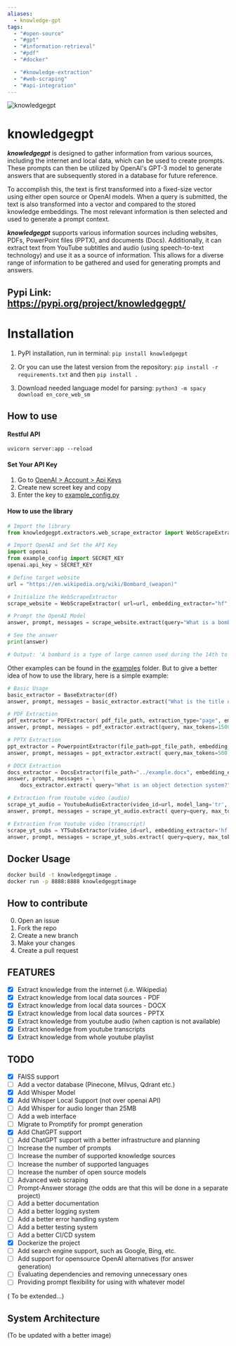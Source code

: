```yaml
---
aliases:
  - knowledge-gpt
tags:
  - "#open-source"
  - "#gpt"
  - "#information-retrieval"
  - "#pdf"
  - "#docker"

  - "#knowledge-extraction"
  - "#web-scraping"
  - "#api-integration"
---
```

<!-- Use the context of other files to complete here -->
![knowledgegpt](static_files/logo.png)


# knowledgegpt

***knowledgegpt*** is designed to gather information from various sources, including the internet and local data, which
can be used to create prompts. These prompts can then be utilized by OpenAI's GPT-3 model to generate answers that are
subsequently stored in a database for future reference.

To accomplish this, the text is first transformed into a fixed-size vector using either open source or OpenAI models.
When a query is submitted, the text is also transformed into a vector and compared to the stored knowledge embeddings.
The most relevant information is then selected and used to generate a prompt context.

***knowledgegpt*** supports various information sources including websites, PDFs, PowerPoint files (PPTX), and
documents (Docs). Additionally, it can extract text from YouTube subtitles and audio (using speech-to-text technology)
and use it as a source of information. This allows for a diverse range of information to be gathered and used for
generating prompts and answers.

## Pypi Link: https://pypi.org/project/knowledgegpt/

# Installation

1. PyPI installation, run in terminal:  `pip install knowledgegpt`

2. Or you can use the latest version from the repository: `pip install -r requirements.txt` and then `pip install .`

3. Download needed language model for parsing: `python3 -m spacy download en_core_web_sm`

## How to use

#### Restful API

```uvicorn server:app --reload```

#### Set Your API Key

1. Go to [OpenAI > Account > Api Keys](https://platform.openai.com/account/api-keys)
2. Create new screet key and copy
3. Enter the key to [example_config.py](./examples/example_config.py)

#### How to use the library

```python
# Import the library
from knowledgegpt.extractors.web_scrape_extractor import WebScrapeExtractor

# Import OpenAI and Set the API Key
import openai
from example_config import SECRET_KEY 
openai.api_key = SECRET_KEY

# Define target website
url = "https://en.wikipedia.org/wiki/Bombard_(weapon)"

# Initialize the WebScrapeExtractor
scrape_website = WebScrapeExtractor( url=url, embedding_extractor="hf", model_lang="en")

# Prompt the OpenAI Model
answer, prompt, messages = scrape_website.extract(query="What is a bombard?",max_tokens=300,  to_save=True, mongo_client=db)

# See the answer
print(answer)

# Output: 'A bombard is a type of large cannon used during the 14th to 15th centuries.'

```

Other examples can be found in the [examples](./examples) folder.
But to give a better idea of how to use the library, here is a simple example:

```python
# Basic Usage
basic_extractor = BaseExtractor(df)
answer, prompt, messages = basic_extractor.extract("What is the title of this PDF?", max_tokens=300)
```

```python
# PDF Extraction
pdf_extractor = PDFExtractor( pdf_file_path, extraction_type="page", embedding_extractor="hf", model_lang="en")
answer, prompt, messages = pdf_extractor.extract(query, max_tokens=1500)
```

```python
# PPTX Extraction
ppt_extractor = PowerpointExtractor(file_path=ppt_file_path, embedding_extractor="hf", model_lang="en")
answer, prompt, messages = ppt_extractor.extract( query,max_tokens=500)
```

```python
# DOCX Extraction
docs_extractor = DocsExtractor(file_path="../example.docx", embedding_extractor="hf", model_lang="en", is_turbo=False)
answer, prompt, messages = \
    docs_extractor.extract( query="What is an object detection system?", max_tokens=300)
```

```python
# Extraction from Youtube video (audio)
scrape_yt_audio = YoutubeAudioExtractor(video_id=url, model_lang='tr', embedding_extractor='hf')
answer, prompt, messages = scrape_yt_audio.extract( query=query, max_tokens=1200)

# Extraction from Youtube video (transcript)
scrape_yt_subs = YTSubsExtractor(video_id=url, embedding_extractor='hf', model_lang='en')
answer, prompt, messages = scrape_yt_subs.extract( query=query, max_tokens=1200)
```
## Docker Usage

```bash
docker build -t knowledgegptimage .
docker run -p 8888:8888 knowledgegptimage
```

## How to contribute

0. Open an issue
1. Fork the repo
2. Create a new branch
3. Make your changes
4. Create a pull request

## FEATURES

- [x] Extract knowledge from the internet (i.e. Wikipedia)
- [x] Extract knowledge from local data sources - PDF
- [x] Extract knowledge from local data sources - DOCX
- [x] Extract knowledge from local data sources - PPTX
- [x] Extract knowledge from youtube audio (when caption is not available)
- [x] Extract knowledge from youtube transcripts
- [x] Extract knowledge from whole youtube playlist

## TODO


- [x] FAISS support 
- [ ] Add a vector database (Pinecone, Milvus, Qdrant etc.)
- [x] Add Whisper Model
- [x] Add Whisper Local Support (not over openai API)
- [ ] Add Whisper for audio longer than 25MB
- [ ] Add a web interface
- [ ] Migrate to Promptify for prompt generation
- [x] Add ChatGPT support
- [ ] Add ChatGPT support with a better infrastructure and planning
- [ ] Increase the number of prompts
- [ ] Increase the number of supported knowledge sources
- [ ] Increase the number of supported languages
- [ ] Increase the number of open source models
- [ ] Advanced web scraping
- [ ] Prompt-Answer storage (the odds are that this will be done in a separate project)
- [ ] Add a better documentation 
- [ ] Add a better logging system
- [ ] Add a better error handling system
- [ ] Add a better testing system
- [ ] Add a better CI/CD system
- [x] Dockerize the project
- [ ] Add search engine support, such as Google, Bing, etc.
- [ ] Add support for opensource OpenAI alternatives (for answer generation)
- [ ] Evaluating dependencies and removing unnecessary ones
- [ ] Providing prompt flexibility for using with whatever model

( To be extended...)

## System Architecture

<!-- ![System Architecture](static_files/Knowledge-ex.png) -->
(To be updated with a better image)

